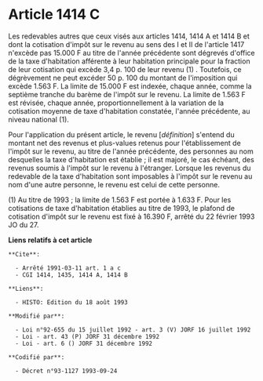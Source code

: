 # Article 1414 C

Les redevables autres que ceux visés aux articles 1414, 1414 A et 1414 B et dont la cotisation d'impôt sur le revenu au sens
des I et II de l'article 1417 n'excède pas 15.000 F au titre de l'année précédente sont dégrevés d'office de la taxe
d'habitation afférente à leur habitation principale pour la fraction de leur cotisation qui excède 3,4 p. 100 de leur revenu
(1) . Toutefois, ce dégrèvement ne peut excéder 50 p. 100 du montant de l'imposition qui excède 1.563 F. La limite de 15.000
F est indexée, chaque année, comme la septième tranche du barème de l'impôt sur le revenu. La limite de 1.563 F est révisée,
chaque année, proportionnellement à la variation de la cotisation moyenne de taxe d'habitation constatée, l'année précédente,
au niveau national (1).

Pour l'application du présent article, le revenu [*définition*] s'entend du montant net des revenus et plus-values retenus
pour l'établissement de l'impôt sur le revenu, au titre de l'année précédente, des personnes au nom desquelles la taxe
d'habitation est établie ; il est majoré, le cas échéant, des revenus soumis à l'impôt sur le revenu à l'étranger. Lorsque
les revenus du redevable de la taxe d'habitation sont imposables à l'impôt sur le revenu au nom d'une autre personne, le
revenu est celui de cette personne.

(1) Au titre de 1993 ; la limite de 1.563 F est portée à 1.633 F. Pour les cotisations de taxe d'habitation établies au titre
de 1993, le plafond de cotisation d'impôt sur le revenu est fixé à 16.390 F, arrêté du 22 février 1993 JO du 27.

**Liens relatifs à cet article**

	**Cite**:

	  - Arrêté 1991-03-11 art. 1 a c
	  - CGI 1414, 1435, 1414 A, 1414 B

	**Liens**:

	  - HISTO: Edition du 18 août 1993

	**Modifié par**:

	  - Loi n°92-655 du 15 juillet 1992 - art. 3 (V) JORF 16 juillet 1992
	  - Loi - art. 43 (P) JORF 31 décembre 1992
	  - Loi - art. 6 () JORF 31 décembre 1992

	**Codifié par**:

	  - Décret n°93-1127 1993-09-24
